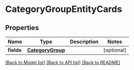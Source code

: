 # CategoryGroupEntityCards

## Properties
Name | Type | Description | Notes
------------ | ------------- | ------------- | -------------
**fields** | [**CategoryGroup**](CategoryGroup.md) |  | [optional] 

[[Back to Model list]](../README.md#documentation-for-models) [[Back to API list]](../README.md#documentation-for-api-endpoints) [[Back to README]](../README.md)

